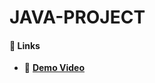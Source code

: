 # JAVA-PROJECT

#### **🔗 Links**

  -  🎥  [**Demo Video**](https://drive.google.com/file/d/18XgoWvuE35FmMOMGD85K81gxnIn8kxyM/view?usp=sharing)



